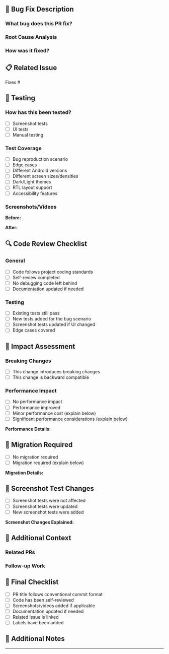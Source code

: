 ## 🐛 Bug Fix Description

### What bug does this PR fix?
<!--- Provide a clear and concise description of the bug being fixed -->

### Root Cause Analysis
<!--- Explain what was causing the bug -->

### How was it fixed?
<!--- Describe your solution and why you chose this approach -->

## 📋 Related Issue
Fixes #<!-- issue number -->

## 🧪 Testing

### How has this been tested?
<!--- Describe the tests you ran to verify your changes -->
- [ ] Screenshot tests
- [ ] UI tests
- [ ] Manual testing

### Test Coverage
<!--- What areas were tested? -->
- [ ] Bug reproduction scenario
- [ ] Edge cases
- [ ] Different Android versions
- [ ] Different screen sizes/densities
- [ ] Dark/Light themes
- [ ] RTL layout support
- [ ] Accessibility features

### Screenshots/Videos
<!--- If applicable, add screenshots or videos showing before/after -->

**Before:**
<!-- Add screenshot/video of the bug -->

**After:**
<!-- Add screenshot/video showing the fix -->

## 🔍 Code Review Checklist

### General
- [ ] Code follows project coding standards
- [ ] Self-review completed
- [ ] No debugging code left behind
- [ ] Documentation updated if needed

### Testing
- [ ] Existing tests still pass
- [ ] New tests added for the bug scenario
- [ ] Screenshot tests updated if UI changed
- [ ] Edge cases covered

## 🚀 Impact Assessment

### Breaking Changes
- [ ] This change introduces breaking changes
- [ ] This change is backward compatible

### Performance Impact
<!--- Does this fix have any performance implications? -->
- [ ] No performance impact
- [ ] Performance improved
- [ ] Minor performance cost (explain below)
- [ ] Significant performance considerations (explain below)

**Performance Details:**
<!--- If applicable, explain performance implications -->

## 🔄 Migration Required
<!--- Is any migration needed for consumers? -->
- [ ] No migration required
- [ ] Migration required (explain below)

**Migration Details:**
<!--- If migration is needed, provide details -->

## 📸 Screenshot Test Changes
<!--- If screenshot tests were updated -->
- [ ] Screenshot tests were not affected
- [ ] Screenshot tests were updated
- [ ] New screenshot tests were added

**Screenshot Changes Explained:**
<!--- Explain why screenshots changed -->

## 🔗 Additional Context
<!--- Add any other context about the PR here -->

### Related PRs
<!--- Link any related PRs -->

### Follow-up Work
<!--- Is there any follow-up work needed? -->

## 🏁 Final Checklist
- [ ] PR title follows conventional commit format
- [ ] Code has been self-reviewed
- [ ] Screenshots/videos added if applicable
- [ ] Documentation updated if needed
- [ ] Related issue is linked
- [ ] Labels have been added

## 📝 Additional Notes
<!--- Any additional information for reviewers -->

---
